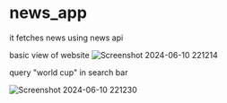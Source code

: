 # news_app
 it fetches news using news api

basic view of website
![Screenshot 2024-06-10 221214](https://github.com/krishnaharshith/news_app/assets/108270779/5a68870b-92a7-42ad-b4c3-04cacaa41ad7)

query "world cup" in search bar




![Screenshot 2024-06-10 221230](https://github.com/krishnaharshith/news_app/assets/108270779/b4632f3f-7da3-4c7d-901c-4c3fe07dccbe)


